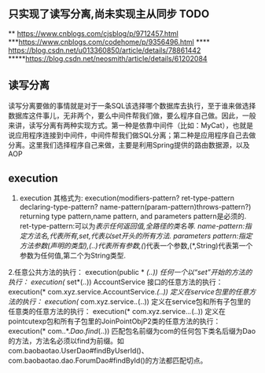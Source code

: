 ## 只实现了读写分离,尚未实现主从同步 TODO
** https://www.cnblogs.com/cjsblog/p/9712457.html
***https://www.cnblogs.com/codehome/p/9356496.html
**** https://blog.csdn.net/u013360850/article/details/78861442
*****https://blog.csdn.net/neosmith/article/details/61202084


## 读写分离
读写分离要做的事情就是对于一条SQL该选择哪个数据库去执行，至于谁来做选择数据库这件事儿，无非两个，要么中间件帮我们做，要么程序自己做。因此，一般来讲，读写分离有两种实现方式。第一种是依靠中间件（比如：MyCat），也就是说应用程序连接到中间件，中间件帮我们做SQL分离；第二种是应用程序自己去做分离。这里我们选择程序自己来做，主要是利用Spring提供的路由数据源，以及AOP



## execution
1. execution 其格式为:
execution(modifiers-pattern? ret-type-pattern declaring-type-pattern? name-pattern(param-pattern)throws-pattern?)
returning type pattern,name pattern, and parameters pattern是必须的.
ret-type-pattern:可以为*表示任何返回值,全路径的类名等.
name-pattern:指定方法名,*代表所有,set*,代表以set开头的所有方法.
parameters pattern:指定方法参数(声明的类型),(..)代表所有参数,(*)代表一个参数,(*,String)代表第一个参数为任何值,第二个为String类型.

2.任意公共方法的执行：
execution(public * *(..))
任何一个以“set”开始的方法的执行：
execution(* set*(..))
AccountService 接口的任意方法的执行：
execution(* com.xyz.service.AccountService.*(..))
定义在service包里的任意方法的执行：
execution(* com.xyz.service.*.*(..))
定义在service包和所有子包里的任意类的任意方法的执行：
execution(* com.xyz.service..*.*(..))
定义在pointcutexp包和所有子包里的JoinPointObjP2类的任意方法的执行：
 execution(* com..*.*Dao.find*(..))
匹配包名前缀为com的任何包下类名后缀为Dao的方法，方法名必须以find为前缀。如com.baobaotao.UserDao#findByUserId()、com.baobaotao.dao.ForumDao#findById()的方法都匹配切点。